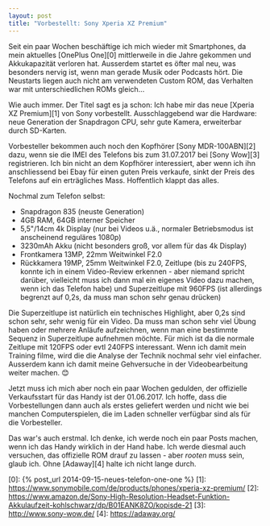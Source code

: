 ```yaml
---
layout: post
title: "Vorbestellt: Sony Xperia XZ Premium"
---
```

Seit ein paar Wochen beschäftige ich mich wieder mit Smartphones, da mein aktuelles [OnePlus One][0] mittlerweile in die Jahre gekommen und Akkukapazität verloren hat. Ausserdem startet es öfter mal neu, was besonders nervig ist, wenn man gerade Musik oder Podcasts hört. Die Neustarts liegen auch nicht am verwendeten Custom ROM, das Verhalten war mit unterschiedlichen ROMs gleich...

Wie auch immer. Der Titel sagt es ja schon: Ich habe mir das neue [Xperia XZ Premium][1] von Sony vorbestellt. Ausschlaggebend war die Hardware: neue Generation der Snapdragon CPU, sehr gute Kamera, erweiterbar durch SD-Karten.

Vorbesteller bekommen auch noch den Kopfhörer [Sony MDR-100ABN][2] dazu, wenn sie die IMEI des Telefons bis zum 31.07.2017 bei [Sony Wow][3] registrieren. Ich bin nicht an dem Kopfhörer interessiert, aber wenn ich ihn anschliessend bei Ebay für einen guten Preis verkaufe, sinkt der Preis des Telefons auf ein erträgliches Mass. Hoffentlich klappt das alles.

Nochmal zum Telefon selbst:

- Snapdragon 835 (neuste Generation)
- 4GB RAM, 64GB interner Speicher
- 5,5"/14cm 4k Display (nur bei Videos u.ä., normaler Betriebsmodus ist anscheinend reguläres 1080p)
- 3230mAh Akku (nicht besonders groß, vor allem für das 4k Display)
- Frontkamera 13MP, 22mm Weitwinkel F2.0
- Rückkamera 19MP, 25mm Weitwinkel F2.0, Zeitlupe (bis zu 240FPS, konnte ich in einem Video-Review erkennen - aber niemand spricht darüber, vielleicht muss ich dann mal ein eigenes Video dazu machen, wenn ich das Telefon habe) und Superzeitlupe mit 960FPS (ist allerdings begrenzt auf 0,2s, da muss man schon sehr genau drücken)

Die Superzeitlupe ist natürlich ein technisches Highlight, aber 0,2s sind schon sehr, sehr wenig für ein Video. Da muss man schon sehr viel Übung haben oder mehrere Anläufe aufzeichnen, wenn man eine bestimmte Sequenz in Superzeitlupe aufnehmen möchte. Für mich ist da die normale Zeitlupe mit 120FPS oder evtl 240FPS interessant. Wenn ich damit mein Training filme, wird die die Analyse der Technik nochmal sehr viel einfacher. Ausserdem kann ich damit meine Gehversuche in der Videobearbeitung weiter machen. 😊

Jetzt muss ich mich aber noch ein paar Wochen gedulden, der offizielle Verkaufsstart für das Handy ist der 01.06.2017. Ich hoffe, dass die Vorbestellungen dann auch als erstes geliefert werden und nicht wie bei manchen Computerspielen, die im Laden schneller verfügbar sind als für die Vorbesteller.

Das war's auch erstmal. Ich denke, ich werde noch ein paar Posts machen, wenn ich das Handy wirklich in der Hand habe. Ich werde diesmal auch versuchen, das offizielle ROM drauf zu lassen - aber *rooten* muss sein, glaub ich. Ohne [Adaway][4] halte ich nicht lange durch.

[0]: {% post_url 2014-09-15-neues-telefon-one-one %}
[1]: https://www.sonymobile.com/de/products/phones/xperia-xz-premium/
[2]: https://www.amazon.de/Sony-High-Resolution-Headset-Funktion-Akkulaufzeit-kohlschwarz/dp/B01EANK8ZO/kopisde-21
[3]: http://www.sony-wow.de/
[4]: https://adaway.org/
